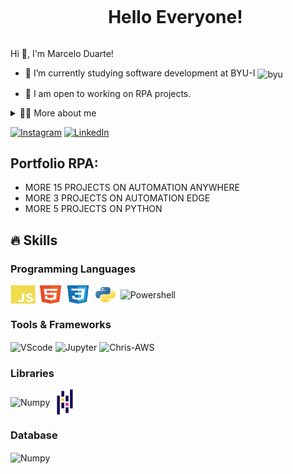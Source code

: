 <!--título-->
<div id="user-content-toc">
  <ul align="center">
    <summary><h1 style="display: inline-block"> Hello Everyone!</h1></summary>
</div>

<!-- Presentation -->
<p>
  Hi 👋, I'm Marcelo Duarte!

  - 🌱 I’m currently studying software development at BYU-I <img align="center" alt="byu" width="50" height="50" src="https://brightspotcdn.byui.edu/dims4/default/5e397a4/2147483647/strip/true/crop/260x260+0+0/resize/150x150!/quality/90/?url=http%3A%2F%2Fbyu-idaho-brightspot-production-us-east-2.s3.us-east-2.amazonaws.com%2Fc9%2F0e%2F34458a174f37bf164a35e66a0cb5%2Fevenmorechubby.jpg"/>

  - 🔭 I am open to working on RPA projects.
</p>

<!-- Dropdown -->
<details>
  <summary>👨‍💻 More about me</summary>

  - 💬 I am 42 years old, currently living in Portugal. I am married and I have two beautiful girls. My hobbies are playing drums, spending time with my family, and learning new places.

</details>

<!-- Links -->
[![Instagram](https://img.shields.io/badge/Instagram-E4405F?style=for-the-badge&logo=instagram&logoColor=white)](https://www.instagram.com/marcelo.sduarte/)
[![LinkedIn](https://img.shields.io/badge/LinkedIn-0077B5?style=for-the-badge&logo=linkedin&logoColor=white)](https://www.linkedin.com/in/marcelo-duarte-83735177/)


<!-- Portfolio -->
## Portfolio RPA:
- MORE 15 PROJECTS ON AUTOMATION ANYWHERE
- MORE 3 PROJECTS ON AUTOMATION EDGE
- MORE 5 PROJECTS ON PYTHON



## 🔥 Skills
<!-- Skills: Programming Languages -->
  <div style="flex-basis: 48%;">
    <h3>Programming Languages</h3>
    <img align="center" alt="Js" height="30" width="40" src="https://raw.githubusercontent.com/devicons/devicon/master/icons/javascript/javascript-plain.svg">
    <img align="center" alt="HTML" height="30" width="40" src="https://raw.githubusercontent.com/devicons/devicon/master/icons/html5/html5-original.svg">
    <img align="center" alt="CSS" height="30" width="40" src="https://raw.githubusercontent.com/devicons/devicon/master/icons/css3/css3-original.svg">
    <img align="center" alt="Python" height="30" width="40" src="https://raw.githubusercontent.com/devicons/devicon/master/icons/python/python-original.svg">
    <img align="center" alt="Powershell" height="30" width="40" src="https://img.shields.io/badge/Powershell-2CA5E0?style=for-the-badge&logo=powershell&logoColor=white">
    
  </div>
  
  <!-- Skills: Tools & Frameworks -->
  <div style="flex-basis: 48%;">
    <h3>Tools & Frameworks</h3>
    <img align="center" alt="VScode" height="30" width="40" src="https://cdn.jsdelivr.net/gh/devicons/devicon/icons/vscode/vscode-original.svg">
    <img align="center" alt="Jupyter" height="30" width="40" src="https://cdn.jsdelivr.net/gh/devicons/devicon/icons/jupyter/jupyter-original.svg">
    <img align="center" alt="Chris-AWS" height="30" width="40" src="https://cdn.jsdelivr.net/gh/devicons/devicon/icons/git/git-original.svg">
  </div>
  
  <!-- Skills: Libraries -->
  <div style="flex-basis: 48%;">
    <h3>Libraries</h3>
    <img align="center" alt="Numpy" height="30" width="40" src="https://cdn.jsdelivr.net/gh/devicons/devicon/icons/numpy/numpy-original.svg">
    <img align="center" alt="Pandas" src="https://raw.githubusercontent.com/devicons/devicon/2ae2a900d2f041da66e950e4d48052658d850630/icons/pandas/pandas-original.svg" alt="pandas" width="40" height="40"/>
  </div>

  <!-- Skills: Database -->
  <div style="flex-basis: 48%;">
    <h3>Database</h3>
    <img align="center" alt="Numpy" height="30" width="40" src="https://img.shields.io/badge/MySQL-005C84?style=for-the-badge&logo=mysql&logoColor=white">    
  </div>


